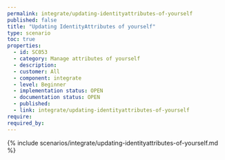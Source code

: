 ```yaml
---
permalink: integrate/updating-identityattributes-of-yourself
published: false
title: "Updating IdentityAttributes of yourself"
type: scenario
toc: true
properties:
  - id: SC053
  - category: Manage attributes of yourself
  - description:
  - customer: All
  - component: integrate
  - level: Beginner
  - implementation status: OPEN
  - documentation status: OPEN
  - published:
  - link: integrate/updating-identityattributes-of-yourself
require:
required_by:
---
```


{% include scenarios/integrate/updating-identityattributes-of-yourself.md %}
